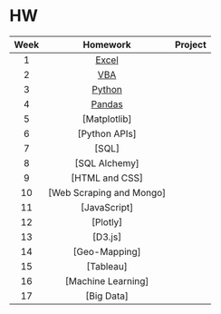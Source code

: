 # HW
|Week| Homework  |Project|
|:---:|:---:|:---:|
|1| [Excel](HW1)|   |
|2| [VBA](HW2)|   |
|3| [Python](HW3)  |   |
|4| [Pandas](HW4) |   |
|5| [Matplotlib]  |   |
|6| [Python APIs]  |   |
|7| [SQL]  |   |
|8| [SQL Alchemy]  |   |
|9| [HTML and CSS]  |   |
|10| [Web Scraping and Mongo]  |   |
|11| [JavaScript]  |   |
|12| [Plotly]  |   |
|13| [D3.js]  |   |
|14| [Geo-Mapping]  |   |
|15| [Tableau]  |   |
|16| [Machine Learning]  |   |
|17| [Big Data] |   |
